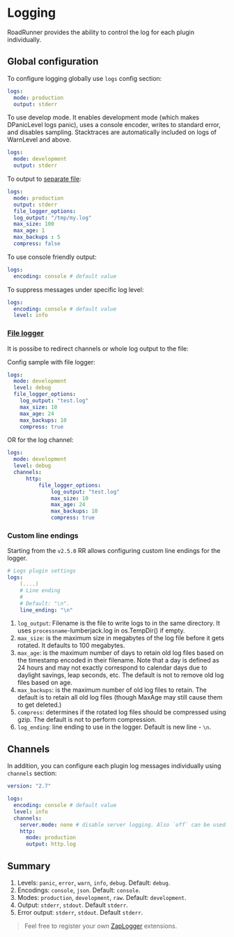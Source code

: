 # Logging

RoadRunner provides the ability to control the log for each plugin individually.

## Global configuration

To configure logging globally use `logs` config section:

```yaml
logs:
  mode: production
  output: stderr
```

To use develop mode. It enables development mode (which makes DPanicLevel logs panic), uses a console encoder, writes to
standard error, and disables sampling. Stacktraces are automatically included on logs of WarnLevel and above.

```yaml
logs:
  mode: development
  output: stderr
```

To output to [separate file](https://github.com/roadrunner-server/roadrunner/blob/master/.rr.yaml#L115):

```yaml
logs:
  mode: production
  output: stderr
  file_logger_options:
  log_output: "/tmp/my.log"
  max_size: 100
  max_age: 1
  max_backups : 5
  compress: false
```

To use console friendly output:

```yaml
logs:
  encoding: console # default value
```

To suppress messages under specific log level:

```yaml
logs:
  encoding: console # default value
  level: info
```

### [File logger](https://github.com/roadrunner-server/roadrunner/blob/master/.rr.yaml#L115)

It is possibe to redirect channels or whole log output to the file:

Config sample with file logger:

```yaml
logs:
  mode: development
  level: debug
  file_logger_options:
    log_output: "test.log"
    max_size: 10
    max_age: 24
    max_backups: 10
    compress: true
```

OR for the log channel:

```yaml
logs:
  mode: development
  level: debug
  channels:
      http:
          file_logger_options:
              log_output: "test.log"
              max_size: 10
              max_age: 24
              max_backups: 10
              compress: true
```

### Custom line endings

Starting from the `v2.5.0` RR allows configuring custom line endings for the logger.
```yaml
# Logs plugin settings
logs:
    (....)
    # Line ending
    #
    # Default: "\n".
    line_ending: "\n"
```

1. `log_output`: Filename is the file to write logs to in the same directory.  It uses `processname`-lumberjack.log in os.TempDir() if empty.
2. `max_size`: is the maximum size in megabytes of the log file before it gets rotated. It defaults to 100 megabytes.
3. `max_age`: is the maximum number of days to retain old log files based on the timestamp encoded in their filename.  Note that a day is defined as 24 hours and may not exactly correspond to calendar days due to daylight savings, leap seconds, etc. The default is not to remove old log files based on age.
4. `max_backups`: is the maximum number of old log files to retain.  The default is to retain all old log files (though MaxAge may still cause them to get deleted.)
5. `compress`: determines if the rotated log files should be compressed using gzip. The default is not to perform compression.
6. `log_ending`: line ending to use in the logger. Default is new line - `\n`.

## Channels

In addition, you can configure each plugin log messages individually using `channels` section:

```yaml
version: "2.7"

logs:
  encoding: console # default value
  level: info
  channels:
    server.mode: none # disable server logging. Also `off` can be used.
    http:
      mode: production
      output: http.log
```

## Summary

1. Levels: `panic`, `error`, `warn`, `info`, `debug`. Default: `debug`.
2. Encodings: `console`, `json`. Default: `console`.
3. Modes: `production`, `development`, `raw`. Default: `development`.
4. Output: `stderr`, `stdout`. Default `stderr`.
5. Error output: `stderr`, `stdout`. Default `stderr`.

> Feel free to register your own [ZapLogger](https://github.com/uber-go/zap) extensions.

